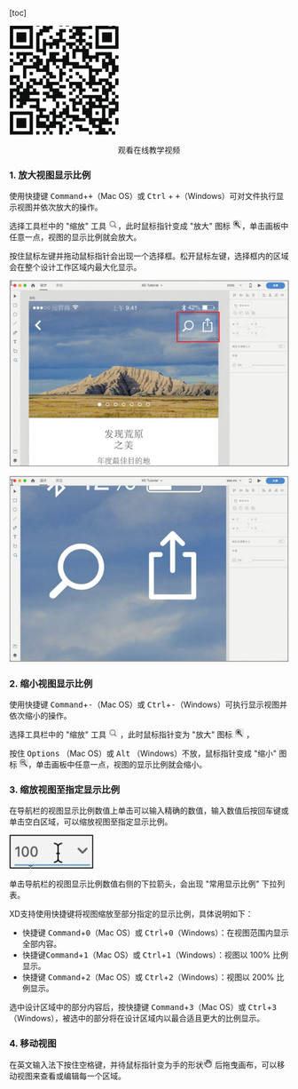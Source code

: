 [toc]

![05](./images/05.png)

<center>观看在线教学视频</center>

### 1. 放大视图显示比例

使用快捷键 <kbd>Command</kbd>+<kbd>+</kbd>（Mac OS）或 <kbd>Ctrl</kbd> + <kbd>+</kbd>（Windows）可对文件执行显示视图并依次放大的操作。

选择工具栏中的 "缩放" 工具 <img src="./images/06.png" height="16px" />，此时鼠标指针变成 "放大" 图标 <img src="./images/07.png" height="16px" />，单击画板中任意一点，视图的显示比例就会放大。

按住鼠标左键并拖动鼠标指针会出现一个选择框。松开鼠标左键，选择框内的区域会在整个设计工作区域内最大化显示。

![09](./images/09.png)

![10](./images/10.png)

### 2. 缩小视图显示比例

使用快捷键 <kbd>Command</kbd>+<kbd>-</kbd>（Mac OS）或 <kbd>Ctrl</kbd>+<kbd>-</kbd>（Windows）可执行显示视图并依次缩小的操作。

选择工具栏中的 "缩放" 工具  <img src="./images/06.png" height="16px" /> ，此时鼠标指针变为 "放大" 图标  <img src="./images/07.png" height="16px" /> ，

按住 <kbd>Options</kbd> （Mac OS）或 <kbd>Alt</kbd> （Windows）不放，鼠标指针变成 "缩小" 图标 <img src="./images/08.png" height="16px" />，单击画板中任意一点，视图的显示比例就会缩小。

### 3. 缩放视图至指定显示比例

在导航栏的视图显示比例数值上单击可以输入精确的数值，输入数值后按回车键或单击空白区域，可以缩放视图至指定显示比例。

![11](./images/11.png)

单击导航栏的视图显示比例数值右侧的下拉箭头，会出现 "常用显示比例" 下拉列表。

XD支持使用快捷键将视图缩放至部分指定的显示比例，具体说明如下：

+ 快捷键 <kbd>Command</kbd>+<kbd>0</kbd>（Mac OS）或 <kbd>Ctrl</kbd>+<kbd>0</kbd>（Windows）：在视图范围内显示全部内容。
+ 快捷键<kbd>Command</kbd>+<kbd>1</kbd>（Mac OS）或 <kbd>Ctrl</kbd>+<kbd>1</kbd>（Windows）：视图以 100% 比例显示。
+ 快捷键 <kbd>Command</kbd>+<kbd>2</kbd>（Mac OS）或 <kbd>Ctrl</kbd>+<kbd>2</kbd>（Windows）：视图以 200% 比例显示。

选中设计区域中的部分内容后，按快捷键 <kbd>Command</kbd>+<kbd>3</kbd>（Mac OS）或 <kbd>Ctrl</kbd>+<kbd>3</kbd>（Windows），被选中的部分将在设计区域内以最合适且更大的比例显示。

### 4. 移动视图

在英文输入法下按住空格键，并待鼠标指针变为手的形状<img src="./images/12.png" height="16px" /> 后拖曳画布，可以移动视图来查看或编辑每一个区域。
